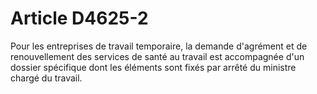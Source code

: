 # Article D4625-2

Pour les entreprises de travail temporaire, la demande d'agrément et de renouvellement des services de santé au travail est accompagnée d'un dossier spécifique dont les éléments sont fixés par arrêté du ministre chargé du travail.